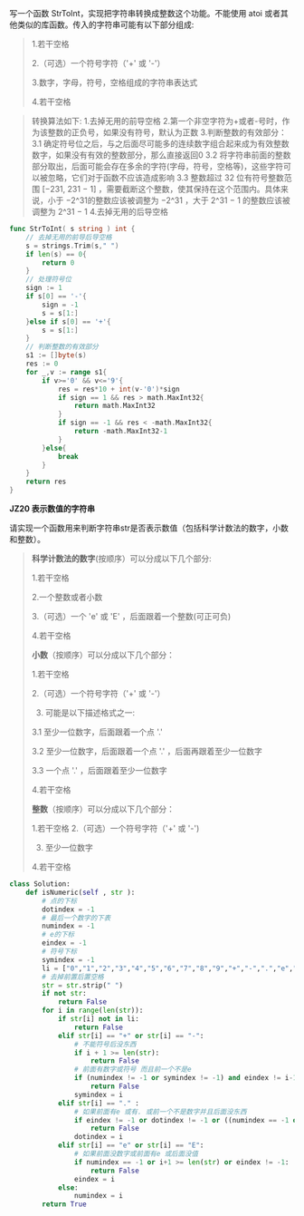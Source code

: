 写一个函数 StrToInt，实现把字符串转换成整数这个功能。不能使用 atoi 或者其他类似的库函数。传入的字符串可能有以下部分组成:

> 1.若干空格
>
> 2.（可选）一个符号字符（'+' 或 '-'）
>
> 3.数字，字母，符号，空格组成的字符串表达式
>
> 4.若干空格

> 转换算法如下:
> 1.去掉无用的前导空格
> 2.第一个非空字符为+或者-号时，作为该整数的正负号，如果没有符号，默认为正数
> 3.判断整数的有效部分：
>   3.1 确定符号位之后，与之后面尽可能多的连续数字组合起来成为有效整数数字，如果没有有效的整数部分，那么直接返回0
>   3.2 将字符串前面的整数部分取出，后面可能会存在多余的字符(字母，符号，空格等)，这些字符可以被忽略，它们对于函数不应该造成影响
>   3.3  整数超过 32 位有符号整数范围 [−231,  231 − 1] ，需要截断这个整数，使其保持在这个范围内。具体来说，小于 −2^31的整数应该被调整为 −2^31 ，大于 2^31 − 1 的整数应该被调整为 2^31 − 1
> 4.去掉无用的后导空格

```go
func StrToInt( s string ) int {
    // 去掉无用的前导后导空格
    s = strings.Trim(s," ")
    if len(s) == 0{
        return 0
    }
    // 处理符号位
    sign := 1
    if s[0] == '-'{
        sign = -1
        s = s[1:]
    }else if s[0] == '+'{
        s = s[1:]
    }
    // 判断整数的有效部分
    s1 := []byte(s)
    res := 0
    for _,v := range s1{
        if v>='0' && v<='9'{
            res = res*10 + int(v-'0')*sign
            if sign == 1 && res > math.MaxInt32{
                return math.MaxInt32
            }
            if sign == -1 && res < -math.MaxInt32{
                return -math.MaxInt32-1
            }
        }else{
            break
        }
    }
    return res
}
```

 **JZ20 表示数值的字符串**             

请实现一个函数用来判断字符串str是否表示数值（包括科学计数法的数字，小数和整数）。 

> **科学计数法的数字**(按顺序）可以分成以下几个部分: 
>
>   1.若干空格 
>
>   2.一个整数或者小数 
>
>   3.（可选）一个 'e' 或 'E' ，后面跟着一个整数(可正可负)  
>
>   4.若干空格  
>
> **小数**（按顺序）可以分成以下几个部分：  
>
>   1.若干空格  
>
>   2.（可选）一个符号字符（'+' 或 '-'）  
>
> 3. 可能是以下描述格式之一:  
>
>   3.1 至少一位数字，后面跟着一个点 '.'  
>
>   3.2 至少一位数字，后面跟着一个点 '.' ，后面再跟着至少一位数字  
>
>   3.3 一个点 '.' ，后面跟着至少一位数字  
>
>   4.若干空格
>
>  **整数**（按顺序）可以分成以下几个部分：  
>
>   1.若干空格
>   2.（可选）一个符号字符（'+' 或 '-')  
>
>   3. 至少一位数字  
>
>   4.若干空格

```python
class Solution:
    def isNumeric(self , str ):
        # 点的下标
        dotindex = -1
        # 最后一个数字的下表
        numindex = -1
        # e的下标
        eindex = -1
        # 符号下标
        symindex = -1
        li = ["0","1","2","3","4","5","6","7","8","9","+","-",".","e","E"," "]
        # 去掉前置后置空格
        str = str.strip(" ")
        if not str:
            return False
        for i in range(len(str)):
            if str[i] not in li:
                return False
            elif str[i] == "+" or str[i] == "-":
                # 不能符号后没东西
                if i + 1 >= len(str):
                    return False
                # 前面有数字或符号 而且前一个不是e    
                if (numindex != -1 or symindex != -1) and eindex != i-1:
                    return False
                symindex = i
            elif str[i] == "." :
                # 如果前面有e 或有. 或前一个不是数字并且后面没东西 
                if eindex != -1 or dotindex != -1 or ((numindex == -1 or numindex + 1 != i) and i+1 >= len(str) ):
                    return False
                dotindex = i
            elif str[i] == "e" or str[i] == "E":
                # 如果前面没数字或前面有e 或后面没值 
                if numindex == -1 or i+1 >= len(str) or eindex != -1:
                    return False
                eindex = i
            else:
                numindex = i
        return True
```

